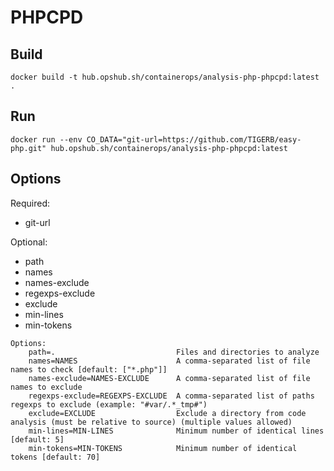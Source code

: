 # PHPCPD

## Build

```shell
docker build -t hub.opshub.sh/containerops/analysis-php-phpcpd:latest .
```

## Run

```shell
docker run --env CO_DATA="git-url=https://github.com/TIGERB/easy-php.git" hub.opshub.sh/containerops/analysis-php-phpcpd:latest
```

## Options

Required:

- git-url

Optional:

- path
- names
- names-exclude
- regexps-exclude
- exclude
- min-lines
- min-tokens

```shell
Options:
    path=.                           Files and directories to analyze
    names=NAMES                      A comma-separated list of file names to check [default: ["*.php"]]
    names-exclude=NAMES-EXCLUDE      A comma-separated list of file names to exclude
    regexps-exclude=REGEXPS-EXCLUDE  A comma-separated list of paths regexps to exclude (example: "#var/.*_tmp#")
    exclude=EXCLUDE                  Exclude a directory from code analysis (must be relative to source) (multiple values allowed)
    min-lines=MIN-LINES              Minimum number of identical lines [default: 5]
    min-tokens=MIN-TOKENS            Minimum number of identical tokens [default: 70]
```